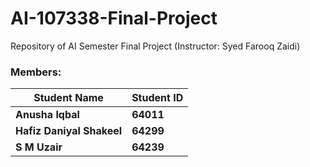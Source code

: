 # AI-107338-Final-Project
Repository of AI Semester Final Project (Instructor: Syed Farooq Zaidi)


### Members:
Student Name | Student ID
------------ | -------------
**Anusha Iqbal** | **64011**
**Hafiz Daniyal Shakeel** | **64299**
**S M Uzair** | **64239**
